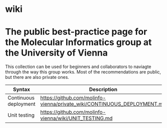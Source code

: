 # wiki
# The public best-practice page for the Molecular Informatics group at the University of Vienna

This collection can be used for beginners and collaborators to naviagte through the way this group works.
Most of the recommendations are public, but there are also private ones.

| Syntax      | Description |
| ----------- | ----------- |
| Continuous deployment      | https://github.com/molinfo-vienna/private_wiki/CONTINUOUS_DEPLOYMENT.md       |
| Unit testing   | https://github.com/molinfo-vienna/wiki/UNIT_TESTING.md        |